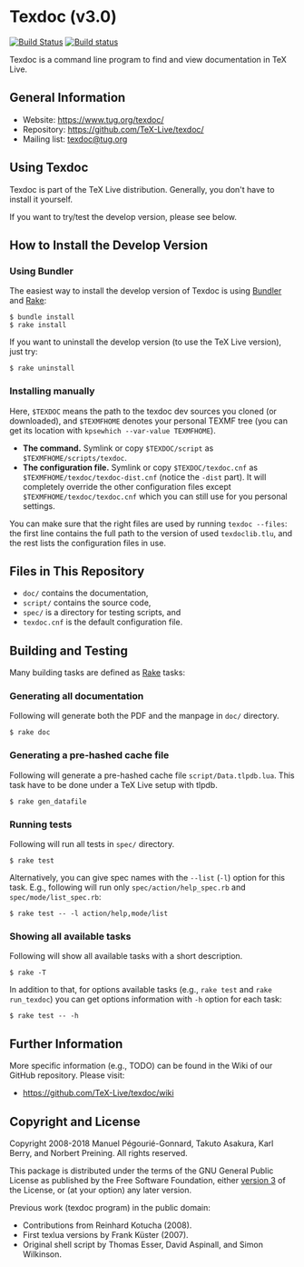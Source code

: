 # Texdoc (v3.0)

[![Build Status](https://travis-ci.org/TeX-Live/texdoc.svg?branch=master)](https://travis-ci.org/TeX-Live/texdoc)
[![Build status](https://ci.appveyor.com/api/projects/status/uq28ms7eba7ns6d3/branch/master?svg=true)](https://ci.appveyor.com/project/wtsnjp/texdoc/branch/master)

Texdoc is a command line program to find and view documentation in TeX Live.

## General Information

* Website: <https://www.tug.org/texdoc/>
* Repository: <https://github.com/TeX-Live/texdoc/>
* Mailing list: <texdoc@tug.org>

## Using Texdoc

Texdoc is part of the TeX Live distribution. Generally, you don't have to install it yourself.

If you want to try/test the develop version, please see below.

## How to Install the Develop Version

### Using Bundler

The easiest way to install the develop version of Texdoc is using [Bundler](https://bundler.io/) and [Rake](https://github.com/ruby/rake):

```
$ bundle install
$ rake install
```

If you want to uninstall the develop version (to use the TeX Live version), just try:

```
$ rake uninstall
```

### Installing manually

Here, `$TEXDOC` means the path to the texdoc dev sources you cloned (or downloaded), and `$TEXMFHOME` denotes your personal TEXMF tree (you can get its location with `kpsewhich --var-value TEXMFHOME`).

* **The command.** Symlink or copy `$TEXDOC/script` as `$TEXMFHOME/scripts/texdoc`.
* **The configuration file.** Symlink or copy `$TEXDOC/texdoc.cnf` as `$TEXMFHOME/texdoc/texdoc-dist.cnf` (notice the `-dist` part). It will completely override the other configuration files except `$TEXMFHOME/texdoc/texdoc.cnf` which you can still use for you personal settings.

You can make sure that the right files are used by running `texdoc --files`: the first line contains the full path to the version of used `texdoclib.tlu`, and the rest lists the configuration files in use.

## Files in This Repository

- `doc/` contains the documentation,
- `script/` contains the source code,
- `spec/` is a directory for testing scripts, and
- `texdoc.cnf` is the default configuration file.

## Building and Testing

Many building tasks are defined as [Rake](https://github.com/ruby/rake) tasks:

### Generating all documentation

Following will generate both the PDF and the manpage in `doc/` directory.

```
$ rake doc
```

### Generating a pre-hashed cache file

Following will generate a pre-hashed cache file `script/Data.tlpdb.lua`. This task have to be done under a TeX Live setup with tlpdb.

```
$ rake gen_datafile
```

### Running tests

Following will run all tests in `spec/` directory.

```
$ rake test
```

Alternatively, you can give spec names with the `--list` (`-l`) option for this task. E.g., following will run only `spec/action/help_spec.rb` and `spec/mode/list_spec.rb`:

```
$ rake test -- -l action/help,mode/list
```

### Showing all available tasks

Following will show all available tasks with a short description.

```
$ rake -T
```

In addition to that, for options available tasks (e.g., `rake test` and `rake run_texdoc`) you can get options information with `-h` option for each task:

```
$ rake test -- -h
```

## Further Information

More specific information (e.g., TODO) can be found in the Wiki of our GitHub repository. Please visit:

* <https://github.com/TeX-Live/texdoc/wiki>

## Copyright and License

Copyright 2008-2018 Manuel Pégourié-Gonnard, Takuto Asakura, Karl Berry, and Norbert Preining. All rights reserved.

This package is distributed under the terms of the GNU General Public License as published by the Free Software Foundation, either [version 3](./COPYING) of the License, or (at your option) any later version.

Previous work (texdoc program) in the public domain:

* Contributions from Reinhard Kotucha (2008).
* First texlua versions by Frank Küster (2007).
* Original shell script by Thomas Esser, David Aspinall, and Simon Wilkinson.
